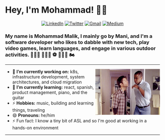 <!--
**BatmaniNRobin/batmaninrobin** is a ✨ _special_ ✨ repository because its `README.md` (this file) appears on your GitHub profile.

Here are some ideas to get you started:

- 🔭 I’m currently working on ...
- 🌱 I’m currently learning ...
- 👯 I’m looking to collaborate on ...
- 🤔 I’m looking for help with ...
- 💬 Ask me about ...
- 📫 How to reach me: ...
- 😄 Pronouns: ...
- ⚡ Fun fact: ...
-->

<h1 align="left">Hey, I'm Mohammad! 👋🏽 </h1>


<p align="center">
   <!-- <a href="https://jonaylor.xyz/"><img alt="Portfolio" src="https://img.shields.io/badge/-jonaylor.xyz-black?style=flat-square&logo=squarespace&logoColor=white&link=https://jonaylor.xyz/"></a>
   -->
   <a href="https://www.linkedin.com/in/mani-malik/"><img alt="LinkedIn" src="https://img.shields.io/badge/-mani--malik-black?style=flat-square&logo=Linkedin&logoColor=white&link=https://www.linkedin.com/in/mani-malik/"></a>
   <a href="https://twitter.com/Batmani_"><img alt="Twitter" src="https://img.shields.io/badge/-@Batmani_-black?style=flat-square&logo=twitter&logoColor=white&link=https://twitter.com/Batmani_"></a>
   <a href="mailto:imalikmu@gmail.com"><img alt="Gmail" src="https://img.shields.io/badge/-imalikmu@gmail.com-black?style=flat-square&logo=Gmail&logoColor=white&link=mailto:imalikmu@gmail.com"></a>
   <a href="https://medium.com/@mani-malik"><img alt="Medium" src="https://img.shields.io/badge/-@mani-malik-03a57a?style=flat-square&color=000000&labelColor=000000&logo=Medium&link=https://medium.com/@mani-malik"></a>
</p>

<h3 align="left">  My name is Mohammad Malik, I mainly go by Mani, and I'm a software developer who likes to dabble with new tech, play video games, learn languages, and engage in various outdoor activities. 🧗🏼‍♂️ 🏋🏽‍♂️ ⚽️ 🚣🏽‍♂️ 🏍 </h3>

---

<!-- credits for gif http://gph.is/2pqa06T -->
<img align="right" height="150" width="210" src="data.gif">

- 🔭 **I’m currently working on:** k8s, infrastructure development, system architectures, and cloud migration
- 🌱 **I’m currently learning:** react, spanish, product management, piano, and the guitar
- ⚡ **Hobbies:** music, building and learning things, traveling
- 😄 **Pronouns:** he/him
- ⚡ Fun fact: I know a tiny bit of ASL and so I'm good at working in a hands-on environment

---

<!--

<a href="https://jonaylor.xyz/"><img height="150px" src="https://github-readme-stats.vercel.app/api?username=jonaylor89&show_icons=true&hide_title=true&hide_border=true&theme=radical" /><img height="150px" src="https://github-readme-stats.vercel.app/api/top-langs/?username=jonaylor89&show_icons=true&layout=compact&langs_count=6&hide_title=true&hide_border=true&theme=radical" /></a> -->
